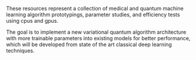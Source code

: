 These resources represent a collection of medical and quantum machine learning algorithm prototypings, parameter studies, and efficiency tests using cpus and gpus.

The goal is to implement a new variational quantum algorithm architecture with more trainable parameters into existing models for better performance, which will be developed from state of the art classical deep learning techniques.
